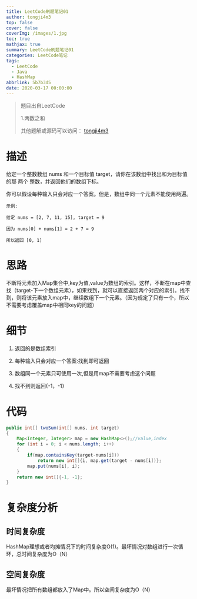 ```yaml
---
title: LeetCode刷题笔记01
author: tongji4m3
top: false
cover: false
coverImg: /images/1.jpg
toc: true
mathjax: true
summary: LeetCode刷题笔记01
categories: LeetCode笔记
tags:
  - LeetCode
  - Java
  - HashMap
abbrlink: 5b7b3d5
date: 2020-03-17 00:00:00
---
```

 
> 题目出自LeetCode
>
> 1.两数之和
>
>  其他题解或源码可以访问： [tongji4m3](https://github.com/tongji4m3/LeetCode)



# 描述

给定一个整数数组 nums 和一个目标值 target，请你在该数组中找出和为目标值的那 两个 整数，并返回他们的数组下标。

你可以假设每种输入只会对应一个答案。但是，数组中同一个元素不能使用两遍。

 

```
示例:

给定 nums = [2, 7, 11, 15], target = 9

因为 nums[0] + nums[1] = 2 + 7 = 9

所以返回 [0, 1]
```



# 思路

不断将元素加入Map集合中,key为值,value为数组的索引。这样，不断在map中查找（target-下一个数组元素），如果找到，就可以直接返回两个对应的索引。找不到，则将该元素放入map中，继续数组下一个元素。（因为规定了只有一个，所以不需要考虑覆盖map中相同key的问题）



# 细节

1. 返回的是数组索引

2. 每种输入只会对应一个答案:找到即可返回

3. 数组同一个元素只可使用一次,但是用map不需要考虑这个问题
4. 找不到则返回{-1，-1}

# 代码
```java
public int[] twoSum(int[] nums, int target)
{
    Map<Integer, Integer> map = new HashMap<>();//value,index
    for (int i = 0; i < nums.length; i++)
    {
        if(map.containsKey(target-nums[i])) 
            return new int[]{i, map.get(target - nums[i])};     
        map.put(nums[i], i);
    }
    return new int[]{-1, -1};
}
```


# 复杂度分析
## 时间复杂度
HashMap理想或者均摊情况下的时间复杂度O(1)。最坏情况对数组进行一次循环，总时间复杂度为O（N）
## 空间复杂度
最坏情况把所有数组都放入了Map中。所以空间复杂度为O（N）